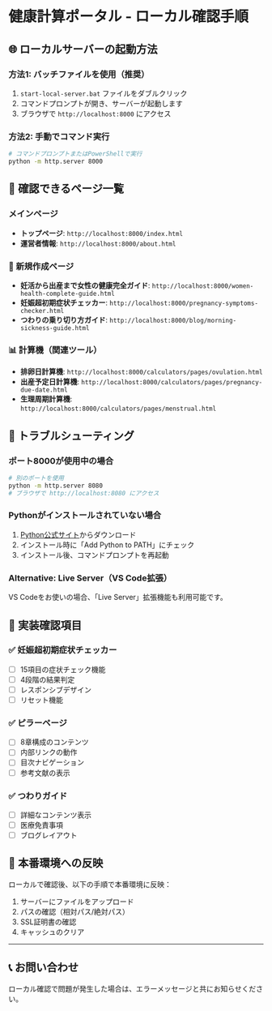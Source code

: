 # 健康計算ポータル - ローカル確認手順

## 🌐 ローカルサーバーの起動方法

### 方法1: バッチファイルを使用（推奨）

1. `start-local-server.bat` ファイルをダブルクリック
2. コマンドプロンプトが開き、サーバーが起動します
3. ブラウザで `http://localhost:8000` にアクセス

### 方法2: 手動でコマンド実行

```bash
# コマンドプロンプトまたはPowerShellで実行
python -m http.server 8000
```

## 📱 確認できるページ一覧

### メインページ
- **トップページ**: `http://localhost:8000/index.html`
- **運営者情報**: `http://localhost:8000/about.html`

### 🤰 新規作成ページ
- **妊活から出産まで女性の健康完全ガイド**: `http://localhost:8000/women-health-complete-guide.html`
- **妊娠超初期症状チェッカー**: `http://localhost:8000/pregnancy-symptoms-checker.html`
- **つわりの乗り切り方ガイド**: `http://localhost:8000/blog/morning-sickness-guide.html`

### 📊 計算機（関連ツール）
- **排卵日計算機**: `http://localhost:8000/calculators/pages/ovulation.html`
- **出産予定日計算機**: `http://localhost:8000/calculators/pages/pregnancy-due-date.html`
- **生理周期計算機**: `http://localhost:8000/calculators/pages/menstrual.html`

## 🔧 トラブルシューティング

### ポート8000が使用中の場合
```bash
# 別のポートを使用
python -m http.server 8080
# ブラウザで http://localhost:8080 にアクセス
```

### Pythonがインストールされていない場合
1. [Python公式サイト](https://www.python.org/downloads/)からダウンロード
2. インストール時に「Add Python to PATH」にチェック
3. インストール後、コマンドプロンプトを再起動

### Alternative: Live Server（VS Code拡張）
VS Codeをお使いの場合、「Live Server」拡張機能も利用可能です。

## 📝 実装確認項目

### ✅ 妊娠超初期症状チェッカー
- [ ] 15項目の症状チェック機能
- [ ] 4段階の結果判定
- [ ] レスポンシブデザイン
- [ ] リセット機能

### ✅ ピラーページ
- [ ] 8章構成のコンテンツ
- [ ] 内部リンクの動作
- [ ] 目次ナビゲーション
- [ ] 参考文献の表示

### ✅ つわりガイド
- [ ] 詳細なコンテンツ表示
- [ ] 医療免責事項
- [ ] ブログレイアウト

## 🚀 本番環境への反映

ローカルで確認後、以下の手順で本番環境に反映：

1. サーバーにファイルをアップロード
2. パスの確認（相対パス/絶対パス）
3. SSL証明書の確認
4. キャッシュのクリア

---

## 📞 お問い合わせ

ローカル確認で問題が発生した場合は、エラーメッセージと共にお知らせください。 